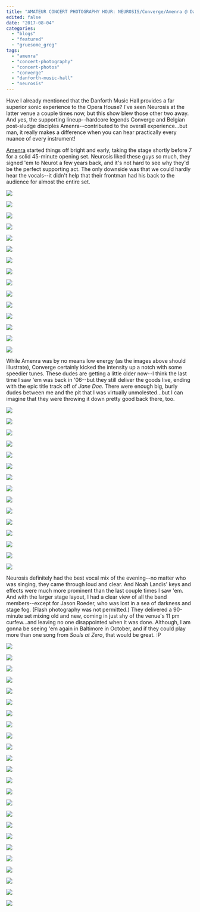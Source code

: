 ```yaml
---
title: "AMATEUR CONCERT PHOTOGRAPHY HOUR: NEUROSIS/Converge/Amenra @ Danforth Music Hall, August 2, 2017"
edited: false
date: "2017-08-04"
categories:
  - "blogs"
  - "featured"
  - "gruesome_greg"
tags:
  - "amenra"
  - "concert-photography"
  - "concert-photos"
  - "converge"
  - "danforth-music-hall"
  - "neurosis"
---
```


Have I already mentioned that the Danforth Music Hall provides a far superior sonic experience to the Opera House? I've seen Neurosis at the latter venue a couple times now, but this show blew those other two away. And yes, the supporting lineup--hardcore legends Converge and Belgian post-sludge disciples Amenra--contributed to the overall experience...but man, it really makes a difference when you can hear practically every nuance of every instrument!

[Amenra](http://www.churchofra.com/) started things off bright and early, taking the stage shortly before 7 for a solid 45-minute opening set. Neurosis liked these guys so much, they signed 'em to Neurot a few years back, and it's not hard to see why they'd be the perfect supporting act. The only downside was that we could hardly hear the vocals--it didn't help that their frontman had his back to the audience for almost the entire set.

[![](https://hellbound.ca/wp-content/uploads/2017/08/IMG_8109-1024x768.jpg)](https://hellbound.ca/wp-content/uploads/2017/08/IMG_8109.jpg)

[![](https://hellbound.ca/wp-content/uploads/2017/08/IMG_8107-1024x768.jpg)](https://hellbound.ca/wp-content/uploads/2017/08/IMG_8107.jpg)

[![](https://hellbound.ca/wp-content/uploads/2017/08/IMG_8112-1024x768.jpg)](https://hellbound.ca/wp-content/uploads/2017/08/IMG_8112.jpg)

[![](https://hellbound.ca/wp-content/uploads/2017/08/IMG_8113-1024x768.jpg)](https://hellbound.ca/wp-content/uploads/2017/08/IMG_8113.jpg)

[![](https://hellbound.ca/wp-content/uploads/2017/08/IMG_8115.jpg)](https://hellbound.ca/wp-content/uploads/2017/08/IMG_8115.jpg)

[![](https://hellbound.ca/wp-content/uploads/2017/08/IMG_8116.jpg)](https://hellbound.ca/wp-content/uploads/2017/08/IMG_8116.jpg)

[![](https://hellbound.ca/wp-content/uploads/2017/08/IMG_8120.jpg)](https://hellbound.ca/wp-content/uploads/2017/08/IMG_8120.jpg)

[![](https://hellbound.ca/wp-content/uploads/2017/08/IMG_8124.jpg)](https://hellbound.ca/wp-content/uploads/2017/08/IMG_8124.jpg)

[![](https://hellbound.ca/wp-content/uploads/2017/08/IMG_8129-1024x768.jpg)](https://hellbound.ca/wp-content/uploads/2017/08/IMG_8129.jpg)

[![](https://hellbound.ca/wp-content/uploads/2017/08/IMG_8134-1024x768.jpg)](https://hellbound.ca/wp-content/uploads/2017/08/IMG_8134.jpg)

[![](https://hellbound.ca/wp-content/uploads/2017/08/IMG_8140.jpg)](https://hellbound.ca/wp-content/uploads/2017/08/IMG_8140.jpg)

[![](https://hellbound.ca/wp-content/uploads/2017/08/IMG_8149-1024x768.jpg)](https://hellbound.ca/wp-content/uploads/2017/08/IMG_8149.jpg)

[![](https://hellbound.ca/wp-content/uploads/2017/08/IMG_8150.jpg)](https://hellbound.ca/wp-content/uploads/2017/08/IMG_8150.jpg)

[![](https://hellbound.ca/wp-content/uploads/2017/08/IMG_8153-1024x768.jpg)](https://hellbound.ca/wp-content/uploads/2017/08/IMG_8153.jpg)

[![](https://hellbound.ca/wp-content/uploads/2017/08/IMG_8154-1024x768.jpg)](https://hellbound.ca/wp-content/uploads/2017/08/IMG_8154.jpg)

While Amenra was by no means low energy (as the images above should illustrate), Converge certainly kicked the intensity up a notch with some speedier tunes. These dudes are getting a little older now--I think the last time I saw 'em was back in '06--but they still deliver the goods live, ending with the epic title track off of _Jane Doe_. There were enough big, burly dudes between me and the pit that I was virtually unmolested...but I can imagine that they were throwing it down pretty good back there, too.

[![](https://hellbound.ca/wp-content/uploads/2017/08/IMG_8155-1024x768.jpg)](https://hellbound.ca/wp-content/uploads/2017/08/IMG_8155.jpg)

[![](https://hellbound.ca/wp-content/uploads/2017/08/IMG_8158-1024x768.jpg)](https://hellbound.ca/wp-content/uploads/2017/08/IMG_8158.jpg)

[![](https://hellbound.ca/wp-content/uploads/2017/08/IMG_8160.jpg)](https://hellbound.ca/wp-content/uploads/2017/08/IMG_8160.jpg)

[![](https://hellbound.ca/wp-content/uploads/2017/08/IMG_8163.jpg)](https://hellbound.ca/wp-content/uploads/2017/08/IMG_8163.jpg)

[![](https://hellbound.ca/wp-content/uploads/2017/08/IMG_8165.jpg)](https://hellbound.ca/wp-content/uploads/2017/08/IMG_8165.jpg)

[![](https://hellbound.ca/wp-content/uploads/2017/08/IMG_8168.jpg)](https://hellbound.ca/wp-content/uploads/2017/08/IMG_8168.jpg)

[![](https://hellbound.ca/wp-content/uploads/2017/08/IMG_8173.jpg)](https://hellbound.ca/wp-content/uploads/2017/08/IMG_8173.jpg)

[![](https://hellbound.ca/wp-content/uploads/2017/08/IMG_8176-1024x768.jpg)](https://hellbound.ca/wp-content/uploads/2017/08/IMG_8176.jpg)

[![](https://hellbound.ca/wp-content/uploads/2017/08/IMG_8177-1024x768.jpg)](https://hellbound.ca/wp-content/uploads/2017/08/IMG_8177.jpg)

[![](https://hellbound.ca/wp-content/uploads/2017/08/IMG_8181.jpg)](https://hellbound.ca/wp-content/uploads/2017/08/IMG_8181.jpg)

[![](https://hellbound.ca/wp-content/uploads/2017/08/IMG_8184.jpg)](https://hellbound.ca/wp-content/uploads/2017/08/IMG_8184.jpg)

[![](https://hellbound.ca/wp-content/uploads/2017/08/IMG_8187.jpg)](https://hellbound.ca/wp-content/uploads/2017/08/IMG_8187.jpg)

[![](https://hellbound.ca/wp-content/uploads/2017/08/IMG_8193.jpg)](https://hellbound.ca/wp-content/uploads/2017/08/IMG_8193.jpg)

[![](https://hellbound.ca/wp-content/uploads/2017/08/IMG_8196.jpg)](https://hellbound.ca/wp-content/uploads/2017/08/IMG_8196.jpg)

[![](https://hellbound.ca/wp-content/uploads/2017/08/IMG_8200-1024x768.jpg)](https://hellbound.ca/wp-content/uploads/2017/08/IMG_8200.jpg)

Neurosis definitely had the best vocal mix of the evening--no matter who was singing, they came through loud and clear. And Noah Landis' keys and effects were much more prominent than the last couple times I saw 'em. And with the larger stage layout, I had a clear view of all the band members--except for Jason Roeder, who was lost in a sea of darkness and stage fog. (Flash photography was not permitted.) They delivered a 90-minute set mixing old and new, coming in just shy of the venue's 11 pm curfew...and leaving no one disappointed when it was done. Although, I am gonna be seeing 'em again in Baltimore in October, and if they could play more than one song from _Souls at Zero_, that would be great. :P

[![](https://hellbound.ca/wp-content/uploads/2017/08/IMG_8204-1024x768.jpg)](https://hellbound.ca/wp-content/uploads/2017/08/IMG_8204.jpg)

[![](https://hellbound.ca/wp-content/uploads/2017/08/IMG_8205-1024x768.jpg)](https://hellbound.ca/wp-content/uploads/2017/08/IMG_8205.jpg)

[![](https://hellbound.ca/wp-content/uploads/2017/08/IMG_8206.jpg)](https://hellbound.ca/wp-content/uploads/2017/08/IMG_8206.jpg)

[![](https://hellbound.ca/wp-content/uploads/2017/08/IMG_8207.jpg)](https://hellbound.ca/wp-content/uploads/2017/08/IMG_8207.jpg)

[![](https://hellbound.ca/wp-content/uploads/2017/08/IMG_8211-1024x768.jpg)](https://hellbound.ca/wp-content/uploads/2017/08/IMG_8211.jpg)

[![](https://hellbound.ca/wp-content/uploads/2017/08/IMG_8213.jpg)](https://hellbound.ca/wp-content/uploads/2017/08/IMG_8213.jpg)

[![](https://hellbound.ca/wp-content/uploads/2017/08/IMG_8218.jpg)](https://hellbound.ca/wp-content/uploads/2017/08/IMG_8218.jpg)

[![](https://hellbound.ca/wp-content/uploads/2017/08/IMG_8220.jpg)](https://hellbound.ca/wp-content/uploads/2017/08/IMG_8220.jpg)

[![](https://hellbound.ca/wp-content/uploads/2017/08/IMG_8223.jpg)](https://hellbound.ca/wp-content/uploads/2017/08/IMG_8223.jpg)

[![](https://hellbound.ca/wp-content/uploads/2017/08/IMG_8224.jpg)](https://hellbound.ca/wp-content/uploads/2017/08/IMG_8224.jpg)

[![](https://hellbound.ca/wp-content/uploads/2017/08/IMG_8227-1024x768.jpg)](https://hellbound.ca/wp-content/uploads/2017/08/IMG_8227.jpg)

[![](https://hellbound.ca/wp-content/uploads/2017/08/IMG_8232-1024x768.jpg)](https://hellbound.ca/wp-content/uploads/2017/08/IMG_8232.jpg)

[![](https://hellbound.ca/wp-content/uploads/2017/08/IMG_8238.jpg)](https://hellbound.ca/wp-content/uploads/2017/08/IMG_8238.jpg)

[![](https://hellbound.ca/wp-content/uploads/2017/08/IMG_8242.jpg)](https://hellbound.ca/wp-content/uploads/2017/08/IMG_8242.jpg)

[![](https://hellbound.ca/wp-content/uploads/2017/08/IMG_8244.jpg)](https://hellbound.ca/wp-content/uploads/2017/08/IMG_8244.jpg)

[![](https://hellbound.ca/wp-content/uploads/2017/08/IMG_8250.jpg)](https://hellbound.ca/wp-content/uploads/2017/08/IMG_8250.jpg)

[![](https://hellbound.ca/wp-content/uploads/2017/08/IMG_8252.jpg)](https://hellbound.ca/wp-content/uploads/2017/08/IMG_8252.jpg)

[![](https://hellbound.ca/wp-content/uploads/2017/08/IMG_8254-1024x768.jpg)](https://hellbound.ca/wp-content/uploads/2017/08/IMG_8254.jpg)

[![](https://hellbound.ca/wp-content/uploads/2017/08/IMG_8256-1024x768.jpg)](https://hellbound.ca/wp-content/uploads/2017/08/IMG_8256.jpg)

[![](https://hellbound.ca/wp-content/uploads/2017/08/IMG_8258-1024x768.jpg)](https://hellbound.ca/wp-content/uploads/2017/08/IMG_8258.jpg)

[![](https://hellbound.ca/wp-content/uploads/2017/08/IMG_8261-1024x768.jpg)](https://hellbound.ca/wp-content/uploads/2017/08/IMG_8261.jpg)

[![](https://hellbound.ca/wp-content/uploads/2017/08/IMG_8263-1024x768.jpg)](https://hellbound.ca/wp-content/uploads/2017/08/IMG_8263.jpg)

[![](https://hellbound.ca/wp-content/uploads/2017/08/IMG_8264-1024x768.jpg)](https://hellbound.ca/wp-content/uploads/2017/08/IMG_8264.jpg)

[![](https://hellbound.ca/wp-content/uploads/2017/08/IMG_8266-1024x768.jpg)](https://hellbound.ca/wp-content/uploads/2017/08/IMG_8266.jpg)
